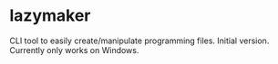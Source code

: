 # lazymaker
CLI tool to easily create/manipulate programming files.
Initial version. Currently only works on Windows.
